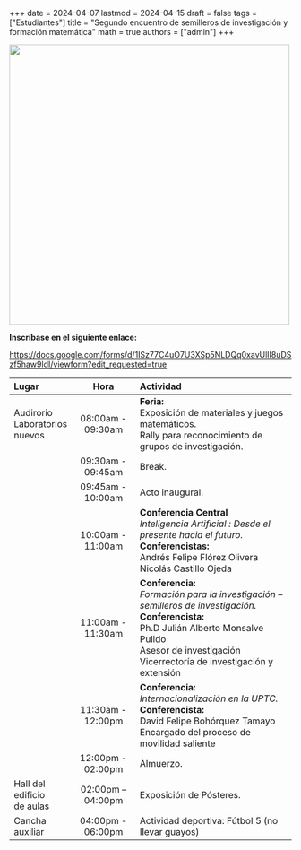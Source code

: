 +++
date      = 2024-04-07
lastmod   = 2024-04-15
draft     = false
tags      = ["Estudiantes"]
title     = "Segundo encuentro de semilleros de investigación y formación matemática"
math      = true
authors = ["admin"]
+++


<img src="https://matematicas.netlify.com/img/semilleros2024.jpeg"  width="500">

**Inscríbase en el siguiente enlace:**

https://docs.google.com/forms/d/1ISz77C4uO7U3XSp5NLDQq0xavUlII8uDSzf5haw9ldI/viewform?edit_requested=true

Lugar | Hora | Actividad
:-----|:-------:|:--------------------------------
Audirorio<br>Laboratorios<br>nuevos|08:00am - 09:30am  | **Feria:** <br> Exposición de materiales y juegos matemáticos. <br> Rally para reconocimiento de grupos de investigación.
&nbsp; | 09:30am - 09:45am | Break.
&nbsp; | 09:45am - 10:00am | Acto inaugural.
&nbsp; |10:00am - 11:00am | **Conferencia Central** <br> *Inteligencia Artificial : Desde el presente hacia el futuro.* <br> **Conferencistas:** <br> Andrés Felipe Flórez Olivera <br> Nicolás Castillo Ojeda
&nbsp; | 11:00am - 11:30am| **Conferencia:** <br> *Formación para la investigación – semilleros de investigación.* <br> **Conferencista:** <br> Ph.D Julián Alberto Monsalve Pulido<br> Asesor de investigación Vicerrectoría de investigación y extensión
&nbsp;  |11:30am - 12:00pm | **Conferencia:** <br> *Internacionalización en la UPTC.* <br> **Conferencista:** <br> David Felipe Bohórquez Tamayo<br> Encargado del proceso de movilidad saliente
 &nbsp; | 12:00pm - 02:00pm | Almuerzo.
Hall del<br> edificio <br>de aulas | 02:00pm – 04:00pm| Exposición de Pósteres.
Cancha <br> auxiliar| 04:00pm - 06:00pm | Actividad deportiva: Fútbol 5 (no llevar guayos)
